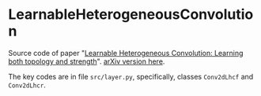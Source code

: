 # LearnableHeterogeneousConvolution

Source code of paper "[Learnable Heterogeneous Convolution: Learning both topology and strength](https://www.sciencedirect.com/science/article/abs/pii/S089360802100126X)". [arXiv version here]().

The key codes are in file ``src/layer.py``, specifically, classes ``Conv2dLhcf`` and ``Conv2dLhcr``.
